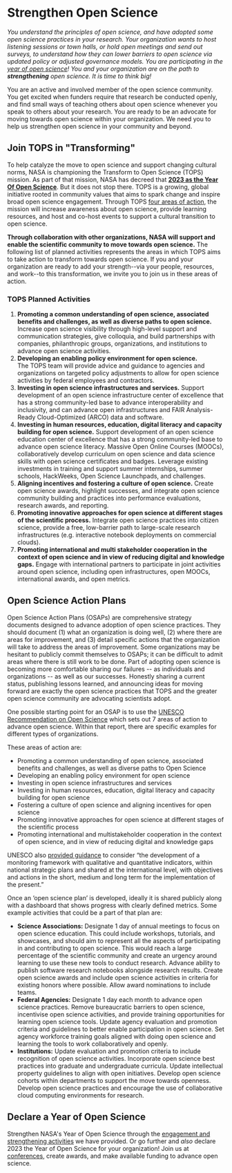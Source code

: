 # Strengthen Open Science

*You understand the principles of open science, and have adopted some open science practices in your research. Your organization wants to host listening sessions or town halls, or hold open meetings and send out surveys, to understand how they can lower barriers to open science via updated policy or adjusted governance models. You are participating in the [year of open science](/Year_of_Open_Science_Cookbook/Engage_year_of_open_science.md)! You and your organization are on the path to **strengthening** open science. It is time to think big!*  

You are an active and involved member of the open science community. You get excited when funders require that research be conducted openly, and find small ways of teaching others about open science whenever you speak to others about your research. You are ready to be an advocate for moving towards open science within your organization. We need you to help us strengthen open science in your community and beyond.

## Join TOPS in "Transforming"
To help catalyze the move to open science and support changing cultural norms, NASA is championing the Transform to Open Science (TOPS) mission. As part of that mission, NASA has decreed that [**2023 as the Year Of Open Science**](/Year_of_Open_Science_Cookbook/readme.md). But it does not stop there. TOPS is a growing, global initiative rooted in community values that aims to spark change and inspire broad open science engagement. Through TOPS [four areas of action](https://github.com/nasa/Transform-to-Open-Science#implementation), the mission will increase awareness about open science, provide learning resources, and host and co-host events to support a cultural transition to open science. 

**Through collaboration with other organizations, NASA will support and enable the scientific community to move towards open science.** The following list of planned activities represents the areas in which TOPS aims to take action to transform towards open science. If you and your organization are ready to add your strength--via your people, resources, and work--to this transformation, we invite you to join us in these areas of action. 

### TOPS Planned Activities
  
  1. **Promoting   a   common   understanding   of   open   science,   associated   benefits   and   challenges, as well as diverse paths to open science.** Increase open science visibility through high-level support and communication strategies, give colloquia, and build partnerships with companies, philanthropic groups, organizations, and institutions to advance open science activities.
  2. **Developing an enabling policy environment for open science.** <br> The TOPS team will provide advice and guidance to agencies and organizations on targeted policy adjustments to allow for open science activities by federal employees and contractors.<br> 
  3. **Investing in open science infrastructures and services.** Support development of an open science infrastructure center of excellence that has a strong community-led base to advance interoperability and inclusivity, and can advance open infrastructures and FAIR Analysis-Ready Cloud-Optimized (ARCO) data and software.
  4. **Investing in human resources, education, digital literacy and capacity building for open science.** Support development of an open science education center of excellence that has a strong community-led base to advance open science literacy. Massive Open Online Courses (MOOCs), collaboratively develop curriculum on open science and data science skills with open science certificates and badges. Leverage existing investments in training and support summer internships, summer schools, HackWeeks, Open Science Launchpads, and challenges.
  5. **Aligning incentives and fostering a culture of open science.** Create open science awards, highlight successes, and integrate open science community building and practices into performance evaluations, research awards, and reporting.
  6. **Promoting innovative approaches for open science at different stages of the scientific process.** Integrate open science practices into citizen science, provide a free, low-barrier path to large-scale research infrastructures (e.g. interactive notebook deployments on commercial clouds).
  7. **Promoting international and multi stakeholder cooperation in the context of open science and in view of reducing digital and knowledge gaps.** Engage with international partners to participate in joint activities around open science, including open infrastructures, open MOOCs, international awards, and open metrics.

## Open Science Action Plans

Open Science Action Plans (OSAPs) are comprehensive strategy documents designed to advance adoption of open science practices. They should document (1) what an organization is doing well, (2) where there are areas for improvement, and (3) detail specific actions that the organization will take to address the areas of improvement. Some organizations may be hesitant to publicly commit themselves to OSAPs; it can be difficult to admit areas where there is still work to be done. Part of adopting open science is becoming more comfortable sharing our failures -- as individuals and organizations -- as well as our successes. Honestly sharing a current status, publishing lessons learned, and announcing ideas for moving forward are exactly the open science practices that TOPS and the greater open science community are advocating scientists adopt. 

One possible starting point for an OSAP  is to use the [UNESCO Recommendation on Open Science](https://en.unesco.org/science-sustainable-future/open-science/recommendation) which sets out 7 areas of action to advance open science. Within that report, there are specific examples for different types of organizations. 

These areas of action are:
* Promoting   a   common   understanding   of   open   science,   associated   benefits   and   challenges, as well as diverse paths to Open Science
* Developing an enabling policy environment for open science
* Investing in open science infrastructures and services
* Investing in human resources, education, digital literacy and capacity building for open science
* Fostering a culture of open science and aligning incentives for open science
* Promoting innovative approaches for open science at different stages of the scientific process
* Promoting  international  and  multistakeholder  cooperation  in  the  context  of  open  science, and in view of reducing digital and knowledge gaps

UNESCO also [provided guidance](https://en.unesco.org/science-sustainable-future/open-science/recommendation) to consider “the development of a monitoring framework with qualitative and quantitative indicators, within national strategic plans and shared at the international level, with objectives and actions in the short, medium and long term for the implementation of the present.” 

Once an ‘open science plan’ is developed, ideally it is shared publicly along with a dashboard that shows progress with clearly defined metrics. Some example activities that could be a part of that plan are:
* **Science Associations:** Designate 1 day of annual meetings to focus on open science education. This could include workshops, tutorials, and showcases, and should aim to represent all the aspects of participating in and contributing to open science. This would reach a large percentage of the scientific community and create an urgency around learning to use these new tools to conduct research. Advance ability to publish software research notebooks alongside research results. Create open science awards and include open science activities in criteria for existing honors where possible. Allow award nominations to include teams. 
* **Federal Agencies:** Designate 1 day each month to advance open science practices. Remove bureaucratic barriers to open science, incentivise open science activities, and provide training opportunities for learning open science tools. Update agency evaluation and promotion criteria and guidelines to better enable participation in open science. Set agency workforce training goals aligned with doing open science and learning the tools to work collaboratively and openly. 
* **Institutions:** Update evaluation and promotion criteria to include recognition of open science activities. Incorporate open science best practices into graduate and undergraduate curricula. Update intellectual property guidelines to align with open initiatives. Develop open science cohorts within departments to support the move towards openness. Develop open science practices and encourage the use of collaborative cloud computing environments for research.

## Declare a Year of Open Science
Strengthen NASA's Year of Open Science through the [engagement and strengthening activities](/Year_of_Open_Science_Cookbook/Engage_year_of_open_science.md) we have provided. Or go further and *also* declare 2023 the Year of Open Science for your organization! Join us at [conferences](/Year_of_Open_Science_Cookbook/conferences_for_the_year_of_open_science.md), create awards, and make available funding to advance open science. 
